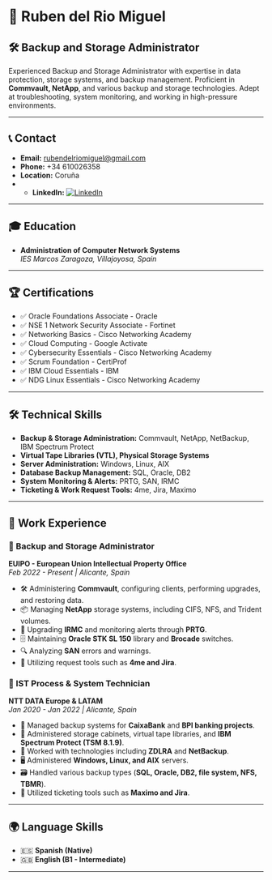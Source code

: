 # 📄 Ruben del Rio Miguel

## 🛠 Backup and Storage Administrator

Experienced Backup and Storage Administrator with expertise in data protection, storage systems, and backup management. Proficient in **Commvault, NetApp**, and various backup and storage technologies. Adept at troubleshooting, system monitoring, and working in high-pressure environments.

---

## 📞 Contact
- **Email:** [rubendelriomiguel@gmail.com](mailto:rubendelriomiguel@gmail.com)
- **Phone:** +34 610026358
- **Location:** Coruña
- - **LinkedIn:** [![LinkedIn](https://img.shields.io/badge/LinkedIn-Profile-blue?style=flat&logo=linkedin)](https://www.linkedin.com/in/ruben-del-rio-miguel-54939a17b/)

---

## 🎓 Education
- **Administration of Computer Network Systems**  
  *IES Marcos Zaragoza, Villajoyosa, Spain*

---

## 🏆 Certifications
- ✅ Oracle Foundations Associate - Oracle
- ✅ NSE 1 Network Security Associate - Fortinet
- ✅ Networking Basics - Cisco Networking Academy
- ✅ Cloud Computing - Google Activate
- ✅ Cybersecurity Essentials - Cisco Networking Academy
- ✅ Scrum Foundation - CertiProf
- ✅ IBM Cloud Essentials - IBM
- ✅ NDG Linux Essentials - Cisco Networking Academy

---

## 🛠 Technical Skills
- **Backup & Storage Administration:** Commvault, NetApp, NetBackup, IBM Spectrum Protect
- **Virtual Tape Libraries (VTL), Physical Storage Systems**
- **Server Administration:** Windows, Linux, AIX
- **Database Backup Management:** SQL, Oracle, DB2
- **System Monitoring & Alerts:** PRTG, SAN, IRMC
- **Ticketing & Work Request Tools:** 4me, Jira, Maximo

---

## 💼 Work Experience

### 🔹 Backup and Storage Administrator
**EUIPO - European Union Intellectual Property Office**  
*Feb 2022 - Present | Alicante, Spain*

- 🛠 Administering **Commvault**, configuring clients, performing upgrades, and restoring data.
- 📦 Managing **NetApp** storage systems, including CIFS, NFS, and Trident volumes.
- 🔄 Upgrading **IRMC** and monitoring alerts through **PRTG**.
- 🗄️ Maintaining **Oracle STK SL 150** library and **Brocade** switches.
- 🔍 Analyzing **SAN** errors and warnings.
- 🎫 Utilizing request tools such as **4me and Jira**.

### 🔹 IST Process & System Technician
**NTT DATA Europe & LATAM**  
*Jan 2020 - Jan 2022 | Alicante, Spain*

- 💾 Managed backup systems for **CaixaBank** and **BPI banking projects**.
- 📂 Administered storage cabinets, virtual tape libraries, and **IBM Spectrum Protect (TSM 8.1.9)**.
- 🔧 Worked with technologies including **ZDLRA** and **NetBackup**.
- 🖥️ Administered **Windows, Linux, and AIX** servers.
- 🗃️ Handled various backup types (**SQL, Oracle, DB2, file system, NFS, TBMR**).
- 🎫 Utilized ticketing tools such as **Maximo and Jira**.

---

## 🌍 Language Skills
- 🇪🇸 **Spanish (Native)**
- 🇬🇧 **English (B1 - Intermediate)**

---



